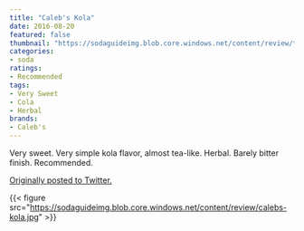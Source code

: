 ```yaml
---
title: "Caleb's Kola"
date: 2016-08-20
featured: false
thumbnail: "https://sodaguideimg.blob.core.windows.net/content/review/thumbs/calebs-kola.jpg"
categories:
- soda
ratings:
- Recommended
tags:
- Very Sweet
- Cola
- Herbal
brands:
- Caleb's
---
```


Very sweet. Very simple kola flavor, almost tea-like. Herbal. Barely bitter finish. Recommended.

[Originally posted to Twitter.](https://twitter.com/Cavorter/status/767097137435910144)

{{< figure src="https://sodaguideimg.blob.core.windows.net/content/review/calebs-kola.jpg" >}}

